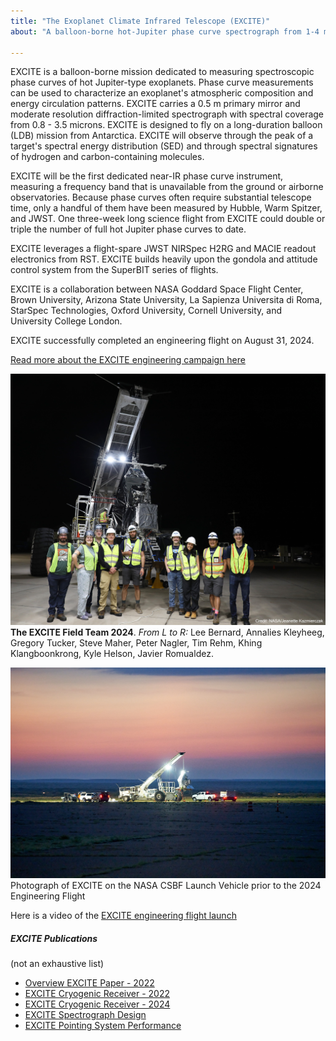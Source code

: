 ```yaml
---
title: "The Exoplanet Climate Infrared Telescope (EXCITE)"
about: "A balloon-borne hot-Jupiter phase curve spectrograph from 1-4 microns"

---
```


EXCITE is a balloon-borne mission dedicated to measuring spectroscopic phase curves of hot Jupiter-type exoplanets. Phase curve measurements can be used to characterize an exoplanet's atmospheric composition and energy circulation patterns. EXCITE carries a 0.5 m primary mirror and moderate resolution diffraction-limited spectrograph with spectral coverage from 0.8 - 3.5 microns. EXCITE is designed to fly on a long-duration balloon (LDB) mission from Antarctica. EXCITE will observe through the peak of a target's spectral energy distribution (SED) and through spectral signatures of hydrogen and carbon-containing molecules. 

EXCITE will be the first dedicated near-IR phase curve instrument, measuring a frequency band that is unavailable from the ground or airborne observatories. Because phase curves often require substantial telescope time, only a handful of them have been measured by Hubble, Warm Spitzer, and JWST. One three-week long science flight from EXCITE could double or triple the number of full hot Jupiter phase curves to date. 

EXCITE leverages a flight-spare JWST NIRSpec H2RG and MACIE readout electronics from RST. EXCITE builds heavily upon the gondola and attitude control system from the SuperBIT series of flights. 

EXCITE is a collaboration between NASA Goddard Space Flight Center, Brown University, Arizona State University, La Sapienza Universita di Roma, StarSpec Technologies, Oxford University, Cornell University, and University College London. 

EXCITE successfully completed an engineering flight on August 31, 2024. 

[Read more about the EXCITE engineering campaign here](https://science.nasa.gov/missions/scientific-balloons/nasas-excite-mission-prepared-for-scientific-balloon-flight/)

![Photograph of EXCITE Field Team prior to the 2024 Engineering Flight](/images/excite/excite-group.jpg)
**The EXCITE Field Team 2024**. *From L to R:* Lee Bernard, Annalies Kleyheeg, Gregory Tucker, Steve Maher, Peter Nagler, Tim Rehm, Khing Klangboonkrong, Kyle Helson, Javier Romualdez.


![Photograph of EXCITE on the NASA CSBF Launch Vehicle prior to the 2024 Engineering Flight](/images/excite/FTS2024-376.jpg)
Photograph of EXCITE on the NASA CSBF Launch Vehicle prior to the 2024 Engineering Flight

Here is a video of the [EXCITE engineering flight launch](https://youtu.be/gyccHyHTNWM)


##### EXCITE Publications
(not an exhaustive list)

* [Overview EXCITE Paper - 2022](/files/excite2022.pdf)
* [EXCITE Cryogenic Receiver - 2022](/files/excite-cryo.pdf) 
* [EXCITE Cryogenic Receiver - 2024](/files/excite-cryo2.pdf)
* [EXCITE Spectrograph Design](/files/excite-spectrograph.pdf)  
* [EXCITE Pointing System Performance](/files/excite-pointing.pdf)

